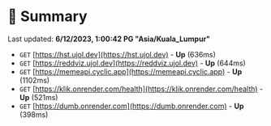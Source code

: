 # 📖 Summary
Last updated: **6/12/2023, 1:00:42 PG "Asia/Kuala_Lumpur"**

- `GET` [https://hst.ujol.dev](https://hst.ujol.dev) - **Up** (636ms)
- `GET` [https://reddviz.ujol.dev](https://reddviz.ujol.dev) - **Up** (644ms)
- `GET` [https://memeapi.cyclic.app](https://memeapi.cyclic.app) - **Up** (1102ms)
- `GET` [https://klik.onrender.com/health](https://klik.onrender.com/health) - **Up** (521ms)
- `GET` [https://dumb.onrender.com](https://dumb.onrender.com) - **Up** (398ms)
